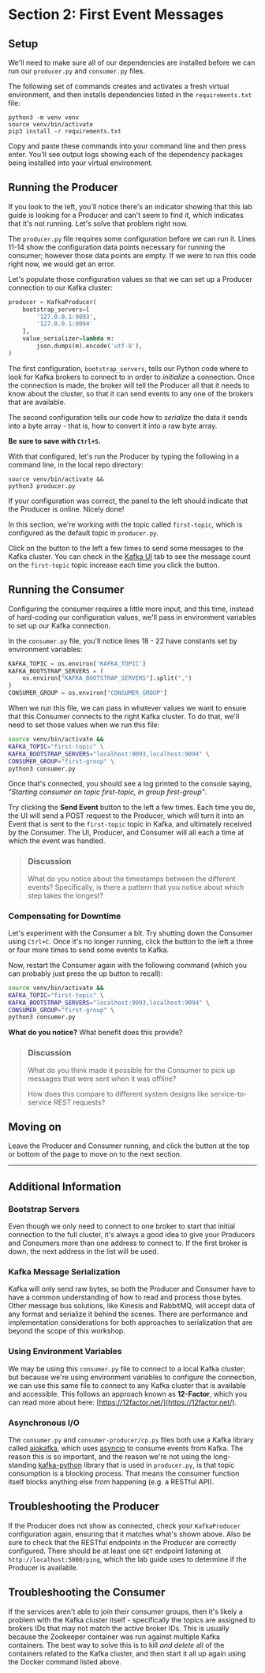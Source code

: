 # Section 2: First Event Messages

## Setup

We'll need to make sure all of our dependencies are installed before we can run our `producer.py` and `consumer.py` files. 

The following set of commands creates and activates a fresh virtual environment, and then installs dependencies listed in the `requirements.txt` file:

<span class="copy"></span>
```shell
python3 -m venv venv
source venv/bin/activate
pip3 install -r requirements.txt
```

Copy and paste these commands into your command line and then press enter. You'll see output logs showing each of the dependency packages being installed into your virtual environment. 

## Running the Producer

If you look to the left, you'll notice there's an indicator showing that this lab guide is looking for a Producer and can't seem to find it, which indicates that it's not running.  Let's solve that problem right now.

The `producer.py` file requires some configuration before we can run it. Lines 11-14 show the configuration data points necessary for running the consumer; however those data points are empty.  If we were to run this code right now, we would get an error.

Let's populate those configuration values so that we can set up a Producer connection to our Kafka cluster:

<span class="copy"></span>
```python
producer = KafkaProducer(
    bootstrap_servers=[
        '127.0.0.1:9093', 
        '127.0.0.1:9094'
    ],
    value_serializer=lambda m:
        json.dumps(m).encode('utf-8'),
)
```

The first configuration, `bootstrap_servers`, tells our Python code where to look for Kafka brokers to connect to in order to *initialize* a connection.  Once the connection is made, the broker will tell the Producer all that it needs to know about the cluster, so that it can send events to any one of the brokers that are available.

The second configuration tells our code how to *serialize* the data it sends into a byte array - that is, how to convert it into a raw byte array.

**Be sure to save with `Ctrl+S`.**

With that configured, let's run the Producer by typing the following in a command line, in the local repo directory:

<span class="copy"></span>
```shell
source venv/bin/activate &&
python3 producer.py
```

If your configuration was correct, the panel to the left should indicate that the Producer is online.  Nicely done!

In this section, we're working with the topic called `first-topic`, which is configured as the default topic in `producer.py`.

Click on the button to the left a few times to send some messages to the Kafka cluster. You can check in the <a href="http://localhost:8080/ui/clusters/local/all-topics/first-topic/messages?keySerde=String&valueSerde=String&limit=100" target="_blank">Kafka UI</a> tab to see the message count on the `first-topic` topic increase each time you click the button.

## Running the Consumer

Configuring the consumer requires a little more input, and this time, instead of hard-coding our configuration values, we'll pass in environment variables to set up our Kafka connection.

In the `consumer.py` file, you'll notice lines 18 - 22 have constants set by environment variables:
```py
KAFKA_TOPIC = os.environ['KAFKA_TOPIC']
KAFKA_BOOTSTRAP_SERVERS = (
    os.environ["KAFKA_BOOTSTRAP_SERVERS"].split(",")
)
CONSUMER_GROUP = os.environ["CONSUMER_GROUP"]
```

When we run this file, we can pass in whatever values we want to ensure that this Consumer connects to the right Kafka cluster. To do that, we'll need to set those values when we run this file:

<span class="copy"></span>
```sh
source venv/bin/activate && 
KAFKA_TOPIC="first-topic" \
KAFKA_BOOTSTRAP_SERVERS="localhost:9093,localhost:9094" \
CONSUMER_GROUP="first-group" \
python3 consumer.py
```

Once that's connected, you should see a log printed to the console saying, *"Starting consumer on topic first-topic, in group first-group"*.

Try clicking the **Send Event** button to the left a few times. Each time you do, the UI will send a POST request to the Producer, which will turn it into an Event that is sent to the `first-topic` topic in Kafka, and ultimately received by the Consumer. The UI, Producer, and Consumer will all each a time at which the event was handled.

> ### Discussion
> What do you notice about the timestamps between the different events? Specifically, is there a pattern that you notice about which step takes the longest?

### Compensating for Downtime

Let's experiment with the Consumer a bit.  Try shutting down the Consumer using `Ctrl+C`. Once it's no longer running, click the button to the left a three or four more times to send some events to Kafka.  

Now, restart the Consumer again with the following command (which you can probably just press the up button to recall):

<span class="copy"></span>
```sh
source venv/bin/activate && 
KAFKA_TOPIC="first-topic" \
KAFKA_BOOTSTRAP_SERVERS="localhost:9093,localhost:9094" \
CONSUMER_GROUP="first-group" \
python3 consumer.py
```

**What do you notice?**  What benefit does this provide?

> ### Discussion
> What do you think made it possible for the Consumer to pick up messages that were sent when it was offline?
> 
> How does this compare to different system designs like service-to-service REST requests?

## Moving on

Leave the Producer and Consumer running, and click the button at the top or bottom of the page to move on to the next section.

<hr>

## Additional Information

### Bootstrap Servers

Even though we only need to connect to one broker to start that initial connection to the full cluster, it's always a good idea to give your Producers and Consumers more than one address to connect to.  If the first broker is down, the next address in the list will be used.

### Kafka Message Serialization

Kafka will only send raw bytes, so both the Producer and Consumer have to have a common understanding of how to read and process those bytes.  Other message bus solutions, like Kinesis and RabbitMQ, will accept data of any format and serialize it behind the scenes.  There are performance and implementation considerations for both approaches to serialization that are beyond the scope of this workshop.

### Using Environment Variables

We may be using this `consumer.py` file to connect to a local Kafka cluster; but because we're using environment variables to configure the connection, we can use this same file to connect to any Kafka cluster that is available and accessible.  This follows an approach known as **12-Factor**, which you can read more about here: [https://12factor.net/](https://12factor.net/).

### Asynchronous I/O

The `consumer.py` and `consumer-producer/cp.py` files both use a Kafka library called [aiokafka](https://github.com/aio-libs/aiokafka), which uses [asyncio](https://docs.python.org/3/library/asyncio.html) to consume events from Kafka. The reason this is so important, and the reason we're not using the long-standing [kafka-python](https://kafka-python.readthedocs.io/en/master/) library that is used in `producer.py`, is that topic consumption is a blocking process. That means the consumer function itself blocks anything else from happening (e.g. a RESTful API).      

## Troubleshooting the Producer

If the Producer does not show as connected, check your `KafkaProducer` configuration again, ensuring that it matches what's shown above. Also be sure to check that the RESTful endpoints in the Producer are correctly configured. There should be at least one `GET` endpoint listening at `http://localhost:5000/ping`, which the lab guide uses to determine if the Producer is available.

## Troubleshooting the Consumer

If the services aren't able to join their consumer groups, then it's likely a problem with the Kafka cluster itself - specifically the topics are assigned to brokers IDs that may not match the active broker IDs. This is usually because the Zookeeper container was run against multiple Kafka containers.  The best way to solve this is to kill *and delete* all of the containers related to the Kafka cluster, and then start it all up again using the Docker command listed above.